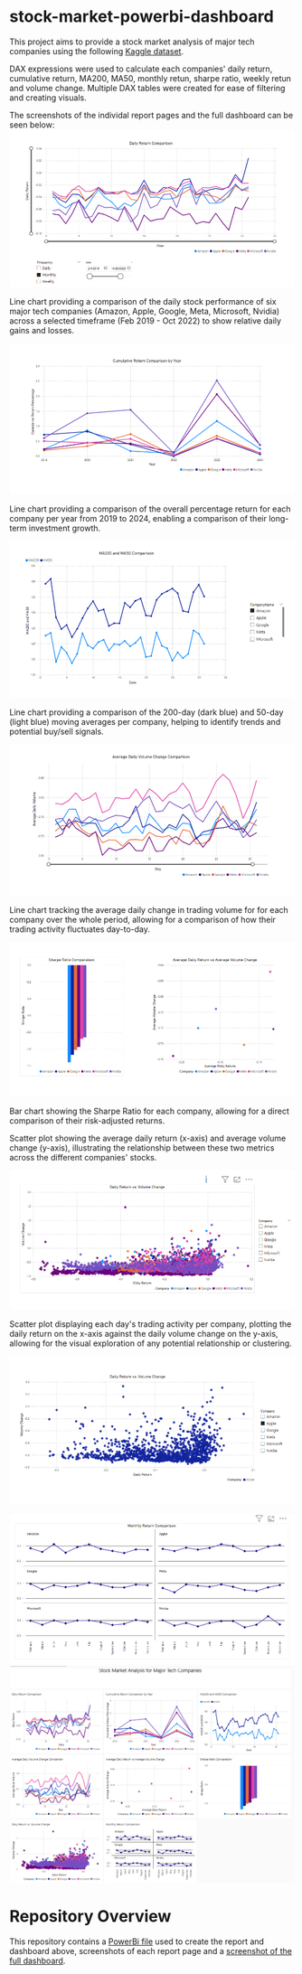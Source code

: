 # stock-market-powerbi-dashboard

This project aims to provide a stock market analysis of major tech companies using the following [Kaggle dataset](https://www.kaggle.com/datasets/saketk511/2019-2024-us-stock-market-data). 

DAX expressions were used to calculate each companies' daily return, cumulative return, MA200, MA50, monthly retun, sharpe ratio, weekly retun and volume change. Multiple DAX tables were created for ease of filtering and creating visuals.

The screenshots of the individal report pages and the full dashboard can be seen below:
![Page 1](Screenshot%201.png)

Line chart providing a comparison of the daily stock performance of six major tech companies (Amazon, Apple, Google, Meta, Microsoft, Nvidia) across a selected timeframe (Feb 2019 - Oct 2022) to show relative daily gains and losses.

![Page 2](Screenshot%202.png)

Line chart providing a comparison of the overall percentage return for each company per year from 2019 to 2024, enabling a comparison of their long-term investment growth.

![Page 3](Screenshot%203.png)

Line chart providing a comparison of the 200-day (dark blue) and 50-day (light blue) moving averages per company, helping to identify trends and potential buy/sell signals.

![Page 4](Screenshot%204.png)

Line chart tracking the average daily change in trading volume for for each company over the whole period, allowing for a comparison of how their trading activity fluctuates day-to-day.

![Page 5](Screenshot%205.png)

Bar chart showing the Sharpe Ratio for each company, allowing for a direct comparison of their risk-adjusted returns.

Scatter plot showing the average daily return (x-axis) and average volume change (y-axis), illustrating the relationship between these two metrics across the different companies' stocks.

![Page 6](Screenshot%206.png)

Scatter plot displaying each day's trading activity per company, plotting the daily return on the x-axis against the daily volume change on the y-axis, allowing for the visual exploration of any potential relationship or clustering.

![Page 7](Screenshot%207.png)



![Page 8](Screenshot%208.png)
![Dashboard](Full%20Dashboard.png)

# Repository Overview
This repository contains a [PowerBi file](stockmarket.pbix) used to create the report and dashboard above, screenshots of each report page and a [screenshot of the full dashboard](Full%20Dashboard.png).

